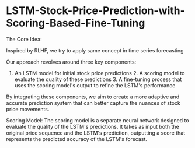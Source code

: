# LSTM-Stock-Price-Prediction-with-Scoring-Based-Fine-Tuning
The Core Idea:

Inspired by RLHF, we try to apply same concept in time series forecasting

Our approach revolves around three key components:

1. An LSTM model for initial stock price predictions 2. A scoring model to evaluate the quality of these predictions 3. A fine-tuning process that uses the scoring model's output to refine the LSTM's performance

By integrating these components, we aim to create a more adaptive and accurate prediction system that can better capture the nuances of stock price movements.

Scoring Model: The scoring model is a separate neural network designed to evaluate the quality of the LSTM's predictions. It takes as input both the original price sequence and the LSTM's prediction, outputting a score that represents the predicted accuracy of the LSTM's forecast.
